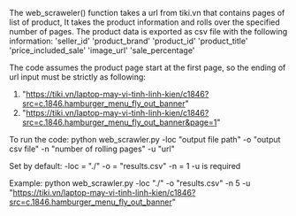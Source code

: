 The web_scraweler() function takes a url from tiki.vn that contains pages of list of product,
It takes the product information and rolls over the specified number of pages.
The product data is exported as csv file with the following information:
    'seller_id'
    'product_brand'
    'product_id'
    'product_title'
    'price_included_sale'
    'image_url'
    'sale_percentage'

The code assumes the product page start at the first page, so the ending of url input must be strictly as following:
1. "https://tiki.vn/laptop-may-vi-tinh-linh-kien/c1846?src=c.1846.hamburger_menu_fly_out_banner"
2. "https://tiki.vn/laptop-may-vi-tinh-linh-kien/c1846?src=c.1846.hamburger_menu_fly_out_banner&page=1"

To run the code: 
python  web_scrawler.py -loc "output file path" -o "output csv file" -n "number of rolling pages" -u "url"

Set by default:
-loc = "./"
-o = "results.csv"
-n = 1
-u is required 

Example:
python web_scrawler.py -loc "./" -o "results.csv" -n 5 -u "https://tiki.vn/laptop-may-vi-tinh-linh-kien/c1846?src=c.1846.hamburger_menu_fly_out_banner"




